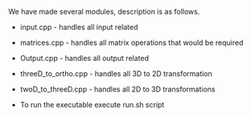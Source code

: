 We have made several modules, description is as follows.
 * input.cpp - handles all input related
 * matrices.cpp - handles all matrix operations that would be required
 * Output.cpp - handles all output related
 * threeD_to_ortho.cpp - handles all 3D to 2D transformation
 * twoD_to_threeD.cpp - handles all 2D to 3D transformations

* To run the executable execute run.sh script